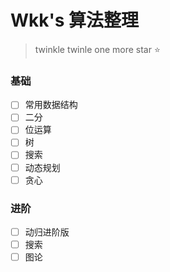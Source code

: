 # Wkk's 算法整理

> twinkle twinle one more star :star:

### 基础

* [ ] 常用数据结构
* [ ] 二分
* [ ] 位运算
* [ ] 树
* [ ] 搜索
* [ ] 动态规划
* [ ] 贪心

### 进阶

* [ ] 动归进阶版
* [ ] 搜索
* [ ] 图论
